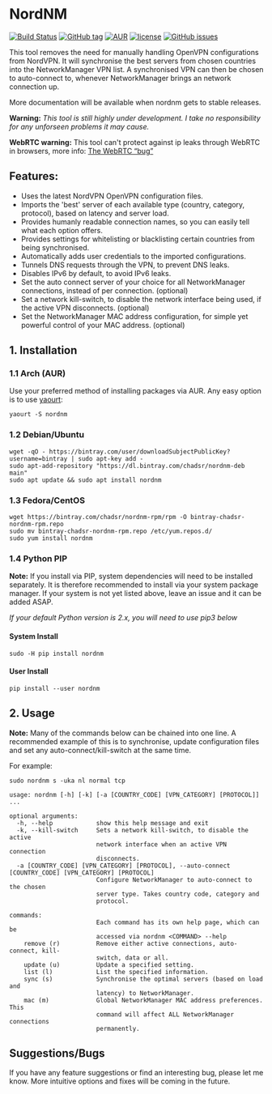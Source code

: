 # NordNM

[![Build Status](https://travis-ci.org/Chadsr/NordVPN-NetworkManager.svg?branch=master)](https://travis-ci.org/Chadsr/NordVPN-NetworkManager)
[![GitHub tag](https://img.shields.io/github/tag/Chadsr/NordVPN-NetworkManager.svg)](https://github.com/Chadsr/NordVPN-NetworkManager/releases)
[![AUR](https://img.shields.io/aur/version/nordnm.svg)](https://aur.archlinux.org/packages/nordnm/)
[![license](https://img.shields.io/github/license/Chadsr/NordVPN-NetworkManager.svg)](https://github.com/Chadsr/NordVPN-NetworkManager/blob/master/LICENSE)
[![GitHub issues](https://img.shields.io/github/issues/Chadsr/NordVPN-NetworkManager.svg)](https://github.com/Chadsr/NordVPN-NetworkManager/issues)

This tool removes the need for manually handling OpenVPN configurations from NordVPN. It will synchronise the best servers from chosen countries into the NetworkManager VPN list. A synchronised VPN can then be chosen to auto-connect to, whenever NetworkManager brings an network connection up.

More documentation will be available when nordnm gets to stable releases.

**Warning:**
*This tool is still highly under development. I take no responsibility for any unforseen problems it may cause.*

**WebRTC warning:**
This tool can't protect against ip leaks through WebRTC in browsers, more info: [The WebRTC “bug”](https://www.bestvpn.com/a-complete-guide-to-ip-leaks/#webrtc)

## Features:
- Uses the latest NordVPN OpenVPN configuration files.
- Imports the 'best' server of each available type (country, category, protocol), based on latency and server load.
- Provides humanly readable connection names, so you can easily tell what each option offers.
- Provides settings for whitelisting or blacklisting certain countries from being synchronised.
- Automatically adds user credentials to the imported configurations.
- Tunnels DNS requests through the VPN, to prevent DNS leaks.
- Disables IPv6 by default, to avoid IPv6 leaks.
- Set the auto connect server of your choice for all NetworkManager connections, instead of per connection. (optional)
- Set a network kill-switch, to disable the network interface being used, if the active VPN disconnects. (optional)
- Set the NetworkManager MAC address configuration, for simple yet powerful control of your MAC address. (optional)

## 1. Installation
### 1.1 Arch (AUR)
Use your preferred method of installing packages via AUR. Any easy option is to use [yaourt](https://archlinux.fr/yaourt-en):
```
yaourt -S nordnm
```

### 1.2 Debian/Ubuntu
```
wget -qO - https://bintray.com/user/downloadSubjectPublicKey?username=bintray | sudo apt-key add -
sudo apt-add-repository "https://dl.bintray.com/chadsr/nordnm-deb main"
sudo apt update && sudo apt install nordnm
```

### 1.3 Fedora/CentOS
```
wget https://bintray.com/chadsr/nordnm-rpm/rpm -O bintray-chadsr-nordnm-rpm.repo
sudo mv bintray-chadsr-nordnm-rpm.repo /etc/yum.repos.d/
sudo yum install nordnm
```

### 1.4 Python PIP
**Note:** If you install via PIP, system dependencies will need to be installed separately. It is therefore recommended to install via your system package manager. If your system is not yet listed above, leave an issue and it can be added ASAP.

*If your default Python version is 2.x, you will need to use pip3 below*

#### System Install
```
sudo -H pip install nordnm
```

#### User Install
```
pip install --user nordnm
```

## 2. Usage
**Note:** Many of the commands below can be chained into one line. A recommended example of this is to synchronise, update configuration files and set any auto-connect/kill-switch at the same time.

For example:
```
sudo nordnm s -uka nl normal tcp
```


```
usage: nordnm [-h] [-k] [-a [COUNTRY_CODE] [VPN_CATEGORY] [PROTOCOL]]  ...

optional arguments:
  -h, --help            show this help message and exit
  -k, --kill-switch     Sets a network kill-switch, to disable the active
                        network interface when an active VPN connection
                        disconnects.
  -a [COUNTRY_CODE] [VPN_CATEGORY] [PROTOCOL], --auto-connect [COUNTRY_CODE] [VPN_CATEGORY] [PROTOCOL]
                        Configure NetworkManager to auto-connect to the chosen
                        server type. Takes country code, category and
                        protocol.

commands:
                        Each command has its own help page, which can be
                        accessed via nordnm <COMMAND> --help
    remove (r)          Remove either active connections, auto-connect, kill-
                        switch, data or all.
    update (u)          Update a specified setting.
    list (l)            List the specified information.
    sync (s)            Synchronise the optimal servers (based on load and
                        latency) to NetworkManager.
    mac (m)             Global NetworkManager MAC address preferences. This
                        command will affect ALL NetworkManager connections
                        permanently.
```


## Suggestions/Bugs
If you have any feature suggestions or find an interesting bug, please let me know. More intuitive options and fixes will be coming in the future.

